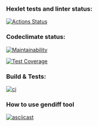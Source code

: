 ### Hexlet tests and linter status:

[![Actions Status](https://github.com/Activx-nV/backend-project-46/workflows/hexlet-check/badge.svg)](https://github.com/Activx-nV/backend-project-46/actions)

### Codeclimate status:

[![Maintainability](https://api.codeclimate.com/v1/badges/64f995b6b37b6ed1ae94/maintainability)](https://codeclimate.com/github/Activx-nV/backend-project-46/maintainability)

[![Test Coverage](https://api.codeclimate.com/v1/badges/64f995b6b37b6ed1ae94/test_coverage)](https://codeclimate.com/github/Activx-nV/backend-project-46/test_coverage)

### Build & Tests:
[![ci](https://github.com/Activx-nV/backend-project-46/actions/workflows/ci.yml/badge.svg)](https://github.com/Activx-nV/backend-project-46/actions/workflows/ci.yml)

### How to use gendiff tool
[![asciicast](https://asciinema.org/a/RgxC2E3QFqSadvT4l0LqRuStQ.svg)](https://asciinema.org/a/RgxC2E3QFqSadvT4l0LqRuStQ)